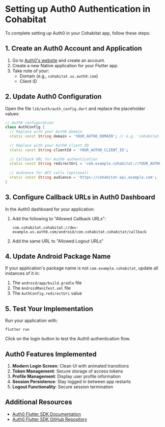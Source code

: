 # Setting up Auth0 Authentication in Cohabitat

To complete setting up Auth0 in your Cohabitat app, follow these steps:

## 1. Create an Auth0 Account and Application

1. Go to [Auth0's website](https://auth0.com/) and create an account.
2. Create a new Native application for your Flutter app.
3. Take note of your:
   - Domain (e.g., `cohabitat.us.auth0.com`)
   - Client ID

## 2. Update Auth0 Configuration

Open the file `lib/auth/auth_config.dart` and replace the placeholder values:

```dart
// Auth0 configuration
class AuthConfig {
  // Replace with your Auth0 domain
  static const String domain = 'YOUR_AUTH0_DOMAIN'; // e.g. 'cohabitat.us.auth0.com'
  
  // Replace with your Auth0 client ID
  static const String clientId = 'YOUR_AUTH0_CLIENT_ID';
  
  // Callback URL for Auth0 authentication
  static const String redirectUri = 'com.example.cohabitat://YOUR_AUTH0_DOMAIN/android/com.example.cohabitat/callback';
  
  // Audience for API calls (optional)
  static const String audience = 'https://cohabitat-api.example.com';
}
```

## 3. Configure Callback URLs in Auth0 Dashboard

In the Auth0 dashboard for your application:

1. Add the following to "Allowed Callback URLs":
   ```
   com.cohabitat.cohabitat://dev-example.us.auth0.com/android/com.cohabitat.cohabitat/callback
   ```

2. Add the same URL to "Allowed Logout URLs"

## 4. Update Android Package Name

If your application's package name is not `com.example.cohabitat`, update all instances of it in:

1. The `android/app/build.gradle` file
2. The `AndroidManifest.xml` file
3. The `AuthConfig.redirectUri` value

## 5. Test Your Implementation

Run your application with:

```
flutter run
```

Click on the login button to test the Auth0 authentication flow.

## Auth0 Features Implemented

1. **Modern Login Screen**: Clean UI with animated transitions
2. **Token Management**: Secure storage of access tokens
3. **Profile Management**: Display user profile information
4. **Session Persistence**: Stay logged in between app restarts
5. **Logout Functionality**: Secure session termination

## Additional Resources

* [Auth0 Flutter SDK Documentation](https://auth0.com/docs/quickstart/native/flutter)
* [Auth0 Flutter SDK GitHub Repository](https://github.com/auth0/auth0-flutter)
